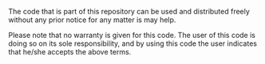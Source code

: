 
The code that is part of this repository can be used and distributed freely
without any prior notice for any matter is may help.

Please note that no warranty is given for this code. The user of this code
is doing so on its sole responsibility, and by using this code the user indicates 
that he/she accepts the above terms.

